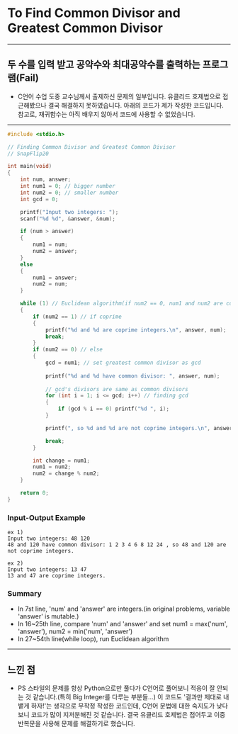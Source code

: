 # To Find Common Divisor and Greatest Common Divisor

---

## 두 수를 입력 받고 공약수와 최대공약수를 출력하는 프로그램(Fail)
* C언어 수업 도중 교수님께서 출제하신 문제의 일부입니다. 유클리드 호제법으로 접근해봤으나 결국 해결하지 못하였습니다. 아래의 코드가 제가 작성한 코드입니다. 참고로, 재귀함수는 아직 배우지 않아서 코드에 사용할 수 없었습니다.

---

```C
#include <stdio.h>

// Finding Common Divisor and Greatest Common Divisor
// SnapFlip20

int main(void)
{
	int num, answer;
	int num1 = 0; // bigger number
	int num2 = 0; // smaller number
	int gcd = 0;

	printf("Input two integers: ");
	scanf("%d %d", &answer, &num);

	if (num > answer)
	{
		num1 = num;
		num2 = answer;
	}
	else
	{
		num1 = answer;
		num2 = num;
	}

	while (1) // Euclidean algorithm(if num2 == 0, num1 and num2 are coprime integers.)
	{
		if (num2 == 1) // if coprime
		{
			printf("%d and %d are coprime integers.\n", answer, num);
			break;
		}
		if (num2 == 0) // else
		{
			gcd = num1; // set greatest common divisor as gcd
			
			printf("%d and %d have common divisor: ", answer, num);
			
			// gcd's divisors are same as common divisors
			for (int i = 1; i <= gcd; i++) // finding gcd
			{
				if (gcd % i == 0) printf("%d ", i);
			}

			printf(", so %d and %d are not coprime integers.\n", answer, num);

			break;
		}

		int change = num1;
		num1 = num2;
		num2 = change % num2;
	}

	return 0;
}
```
### Input-Output Example
```
ex 1)
Input two integers: 48 120
48 and 120 have common divisor: 1 2 3 4 6 8 12 24 , so 48 and 120 are not coprime integers.

ex 2)
Input two integers: 13 47
13 and 47 are coprime integers.
```

### Summary

* In 7st line, 'num' and 'answer' are integers.(in original problems, variable 'answer' is mutable.)
* In 16~25th line, compare 'num' and 'answer' and set num1 = max('num', 'answer'), num2 = min('num', 'answer')
* In 27~54th line(while loop), run Euclidean algorithm 

---

## 느낀 점
* PS 스타일의 문제를 항상 Python으로만 풀다가 C언어로 풀어보니 적응이 잘 안되는 것 같습니다.(특히 Big Integer를 다루는 부분들...) 이 코드도 '결과만 제대로 내뱉게 하자!'는 생각으로 무작정 작성한 코드인데, C언어 문법에 대한 숙지도가 낮다 보니 코드가 많이 지저분해진 것 같습니다. 결국 유클리드 호제법은 접어두고 이중 반복문을 사용해 문제를 해결하기로 했습니다.
